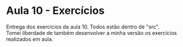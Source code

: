 # Aula 10 - Exercícios

Entrega dos exercícios da aula 10. Todos estão dentro de "src".  
Tomei liberdade de também desenvolver a minha versão os exercícios  
realizados em aula.
